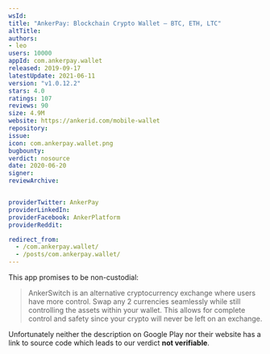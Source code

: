 ```yaml
---
wsId: 
title: "AnkerPay: Blockchain Crypto Wallet – BTC, ETH, LTC"
altTitle: 
authors:
- leo
users: 10000
appId: com.ankerpay.wallet
released: 2019-09-17
latestUpdate: 2021-06-11
version: "v1.0.12.2"
stars: 4.0
ratings: 107
reviews: 90
size: 4.9M
website: https://ankerid.com/mobile-wallet
repository: 
issue: 
icon: com.ankerpay.wallet.png
bugbounty: 
verdict: nosource
date: 2020-06-20
signer: 
reviewArchive:


providerTwitter: AnkerPay
providerLinkedIn: 
providerFacebook: AnkerPlatform
providerReddit: 

redirect_from:
  - /com.ankerpay.wallet/
  - /posts/com.ankerpay.wallet/
---
```



This app promises to be non-custodial:

> AnkerSwitch is an alternative cryptocurrency exchange where users have more
  control. Swap any 2 currencies seamlessly while still controlling the assets
  within your wallet. This allows for complete control and safety since your
  crypto will never be left on an exchange.

Unfortunately neither the description on Google Play nor their website has a
link to source code which leads to our verdict **not verifiable**.
